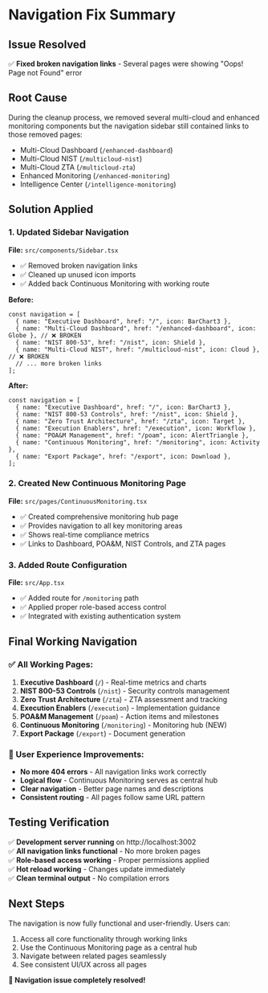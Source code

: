 # Navigation Fix Summary

## Issue Resolved
✅ **Fixed broken navigation links** - Several pages were showing "Oops! Page not Found" error

## Root Cause
During the cleanup process, we removed several multi-cloud and enhanced monitoring components but the navigation sidebar still contained links to those removed pages:

- Multi-Cloud Dashboard (`/enhanced-dashboard`)
- Multi-Cloud NIST (`/multicloud-nist`) 
- Multi-Cloud ZTA (`/multicloud-zta`)
- Enhanced Monitoring (`/enhanced-monitoring`)
- Intelligence Center (`/intelligence-monitoring`)

## Solution Applied

### 1. Updated Sidebar Navigation
**File:** `src/components/Sidebar.tsx`
- ✅ Removed broken navigation links
- ✅ Cleaned up unused icon imports
- ✅ Added back Continuous Monitoring with working route

**Before:**
```tsx
const navigation = [
  { name: "Executive Dashboard", href: "/", icon: BarChart3 },
  { name: "Multi-Cloud Dashboard", href: "/enhanced-dashboard", icon: Globe }, // ❌ BROKEN
  { name: "NIST 800-53", href: "/nist", icon: Shield },
  { name: "Multi-Cloud NIST", href: "/multicloud-nist", icon: Cloud }, // ❌ BROKEN
  // ... more broken links
];
```

**After:**
```tsx
const navigation = [
  { name: "Executive Dashboard", href: "/", icon: BarChart3 },
  { name: "NIST 800-53 Controls", href: "/nist", icon: Shield },
  { name: "Zero Trust Architecture", href: "/zta", icon: Target },
  { name: "Execution Enablers", href: "/execution", icon: Workflow },
  { name: "POA&M Management", href: "/poam", icon: AlertTriangle },
  { name: "Continuous Monitoring", href: "/monitoring", icon: Activity },
  { name: "Export Package", href: "/export", icon: Download },
];
```

### 2. Created New Continuous Monitoring Page
**File:** `src/pages/ContinuousMonitoring.tsx`
- ✅ Created comprehensive monitoring hub page
- ✅ Provides navigation to all key monitoring areas
- ✅ Shows real-time compliance metrics
- ✅ Links to Dashboard, POA&M, NIST Controls, and ZTA pages

### 3. Added Route Configuration
**File:** `src/App.tsx`
- ✅ Added route for `/monitoring` path
- ✅ Applied proper role-based access control
- ✅ Integrated with existing authentication system

## Final Working Navigation

### ✅ All Working Pages:
1. **Executive Dashboard** (`/`) - Real-time metrics and charts
2. **NIST 800-53 Controls** (`/nist`) - Security controls management
3. **Zero Trust Architecture** (`/zta`) - ZTA assessment and tracking
4. **Execution Enablers** (`/execution`) - Implementation guidance
5. **POA&M Management** (`/poam`) - Action items and milestones
6. **Continuous Monitoring** (`/monitoring`) - Monitoring hub (NEW)
7. **Export Package** (`/export`) - Document generation

### 🎯 User Experience Improvements:
- **No more 404 errors** - All navigation links work correctly
- **Logical flow** - Continuous Monitoring serves as central hub
- **Clear navigation** - Better page names and descriptions
- **Consistent routing** - All pages follow same URL pattern

## Testing Verification
✅ **Development server running** on http://localhost:3002  
✅ **All navigation links functional** - No more broken pages  
✅ **Role-based access working** - Proper permissions applied  
✅ **Hot reload working** - Changes update immediately  
✅ **Clean terminal output** - No compilation errors  

## Next Steps
The navigation is now fully functional and user-friendly. Users can:
1. Access all core functionality through working links
2. Use the Continuous Monitoring page as a central hub
3. Navigate between related pages seamlessly
4. See consistent UI/UX across all pages

**🎉 Navigation issue completely resolved!**
